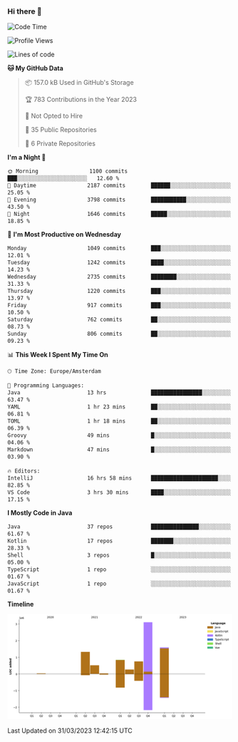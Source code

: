 ### Hi there 👋


<!--START_SECTION:waka-->
![Code Time](http://img.shields.io/badge/Code%20Time-3%2C123%20hrs%2029%20mins-blue)

![Profile Views](http://img.shields.io/badge/Profile%20Views-0-blue)

![Lines of code](https://img.shields.io/badge/From%20Hello%20World%20I%27ve%20Written-8.5%20million%20lines%20of%20code-blue)

**🐱 My GitHub Data** 

> 📦 157.0 kB Used in GitHub's Storage 
 > 
> 🏆 783 Contributions in the Year 2023
 > 
> 🚫 Not Opted to Hire
 > 
> 📜 35 Public Repositories 
 > 
> 🔑 6 Private Repositories 
 > 
**I'm a Night 🦉** 

```text
🌞 Morning                1100 commits        ███░░░░░░░░░░░░░░░░░░░░░░   12.60 % 
🌆 Daytime                2187 commits        ██████░░░░░░░░░░░░░░░░░░░   25.05 % 
🌃 Evening                3798 commits        ███████████░░░░░░░░░░░░░░   43.50 % 
🌙 Night                  1646 commits        █████░░░░░░░░░░░░░░░░░░░░   18.85 % 
```
📅 **I'm Most Productive on Wednesday** 

```text
Monday                   1049 commits        ███░░░░░░░░░░░░░░░░░░░░░░   12.01 % 
Tuesday                  1242 commits        ████░░░░░░░░░░░░░░░░░░░░░   14.23 % 
Wednesday                2735 commits        ████████░░░░░░░░░░░░░░░░░   31.33 % 
Thursday                 1220 commits        ███░░░░░░░░░░░░░░░░░░░░░░   13.97 % 
Friday                   917 commits         ███░░░░░░░░░░░░░░░░░░░░░░   10.50 % 
Saturday                 762 commits         ██░░░░░░░░░░░░░░░░░░░░░░░   08.73 % 
Sunday                   806 commits         ██░░░░░░░░░░░░░░░░░░░░░░░   09.23 % 
```


📊 **This Week I Spent My Time On** 

```text
🕑︎ Time Zone: Europe/Amsterdam

💬 Programming Languages: 
Java                     13 hrs              ████████████████░░░░░░░░░   63.47 % 
YAML                     1 hr 23 mins        ██░░░░░░░░░░░░░░░░░░░░░░░   06.81 % 
TOML                     1 hr 18 mins        ██░░░░░░░░░░░░░░░░░░░░░░░   06.39 % 
Groovy                   49 mins             █░░░░░░░░░░░░░░░░░░░░░░░░   04.06 % 
Markdown                 47 mins             █░░░░░░░░░░░░░░░░░░░░░░░░   03.90 % 

🔥 Editors: 
IntelliJ                 16 hrs 58 mins      █████████████████████░░░░   82.85 % 
VS Code                  3 hrs 30 mins       ████░░░░░░░░░░░░░░░░░░░░░   17.15 % 
```

**I Mostly Code in Java** 

```text
Java                     37 repos            ███████████████░░░░░░░░░░   61.67 % 
Kotlin                   17 repos            ███████░░░░░░░░░░░░░░░░░░   28.33 % 
Shell                    3 repos             █░░░░░░░░░░░░░░░░░░░░░░░░   05.00 % 
TypeScript               1 repo              ░░░░░░░░░░░░░░░░░░░░░░░░░   01.67 % 
JavaScript               1 repo              ░░░░░░░░░░░░░░░░░░░░░░░░░   01.67 % 
```



**Timeline**

![Lines of Code chart](https://raw.githubusercontent.com/powercasgamer/powercasgamer/master/assets/bar_graph.png)


 Last Updated on 31/03/2023 12:42:15 UTC
<!--END_SECTION:waka-->
